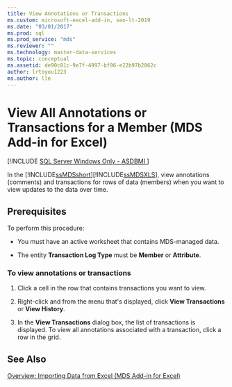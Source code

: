 ```yaml
---
title: View Annotations or Transactions
ms.custom: microsoft-excel-add-in, seo-lt-2019
ms.date: "03/01/2017"
ms.prod: sql
ms.prod_service: "mds"
ms.reviewer: ""
ms.technology: master-data-services
ms.topic: conceptual
ms.assetid: de90c81c-9e7f-4997-bf96-e22b97b2862c
author: lrtoyou1223
ms.author: lle
---
```

# View All Annotations or Transactions for a Member (MDS Add-in for Excel)

[!INCLUDE [SQL Server Windows Only - ASDBMI ](../../includes/applies-to-version/sql-windows-only-asdbmi.md)]

  In the [!INCLUDE[ssMDSshort](../../includes/ssmdsshort-md.md)][!INCLUDE[ssMDSXLS](../../includes/ssmdsxls-md.md)], view annotations (comments) and transactions for rows of data (members) when you want to view updates to the data over time.  
  
## Prerequisites  
 To perform this procedure:  
  
-   You must have an active worksheet that contains MDS-managed data.  
  
-   The entity **Transaction Log Type** must be **Member** or **Attribute**.  
  
### To view annotations or transactions  
  
1.  Click a cell in the row that contains transactions you want to view.  
  
2.  Right-click and from the menu that's displayed, click **View Transactions** or **View History**.  
  
3.  In the **View Transactions** dialog box, the list of transactions is displayed. To view all annotations associated with a transaction, click a row in the grid.  
  
## See Also  
 [Overview: Importing Data from Excel &#40;MDS Add-in for Excel&#41;](../../master-data-services/microsoft-excel-add-in/overview-importing-data-from-excel-mds-add-in-for-excel.md)  

